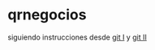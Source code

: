 # qrnegocios

siguiendo instrucciones desde [git I](https://platzi.com/clases/3271-javascript-practico/51016-conectando-github-a-proyectos-de-javascript/) y [git II](https://platzi.com/clases/3271-javascript-practico/51017-proyectos-con-javascript-y-github-desde-cero/)
